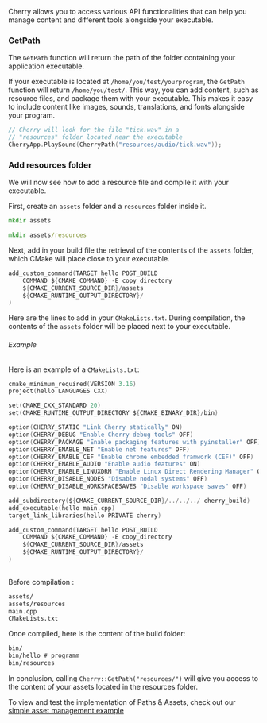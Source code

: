 Cherry allows you to access various API functionalities that can help you manage content and different tools alongside your executable.

### GetPath
The `GetPath` function will return the path of the folder containing your application executable.

If your executable is located at `/home/you/test/yourprogram`, the `GetPath` function will return `/home/you/test/`. This way, you can add content, such as resource files, and package them with your executable. This makes it easy to include content like images, sounds, translations, and fonts alongside your program.

```cpp
// Cherry will look for the file "tick.wav" in a
// "resources" folder located near the executable
CherryApp.PlaySound(CherryPath("resources/audio/tick.wav"));
```

### Add resources folder
We will now see how to add a resource file and compile it with your executable.

First, create an `assets` folder and a `resources` folder inside it.

```cmd
mkdir assets
```
```cmd
mkdir assets/resources
```

Next, add in your build file the retrieval of the contents of the `assets` folder, which CMake will place close to your executable.

```c
add_custom_command(TARGET hello POST_BUILD
    COMMAND ${CMAKE_COMMAND} -E copy_directory
    ${CMAKE_CURRENT_SOURCE_DIR}/assets
    ${CMAKE_RUNTIME_OUTPUT_DIRECTORY}/
)
 ```

Here are the lines to add in your `CMakeLists.txt`. During compilation, the contents of the `assets` folder will be placed next to your executable.

###### Example

Here is an example of a `CMakeLists.txt`:

```c
cmake_minimum_required(VERSION 3.16)
project(hello LANGUAGES CXX)

set(CMAKE_CXX_STANDARD 20)
set(CMAKE_RUNTIME_OUTPUT_DIRECTORY ${CMAKE_BINARY_DIR}/bin)

option(CHERRY_STATIC "Link Cherry statically" ON)
option(CHERRY_DEBUG "Enable Cherry debug tools" OFF)
option(CHERRY_PACKAGE "Enable packaging features with pyinstaller" OFF)
option(CHERRY_ENABLE_NET "Enable net features" OFF)
option(CHERRY_ENABLE_CEF "Enable chrome embedded framwork (CEF)" OFF)
option(CHERRY_ENABLE_AUDIO "Enable audio features" ON)
option(CHERRY_ENABLE_LINUXDRM "Enable Linux Direct Rendering Manager" OFF)
option(CHERRY_DISABLE_NODES "Disable nodal systems" OFF)
option(CHERRY_DISABLE_WORKSPACESAVES "Disable workspace saves" OFF)

add_subdirectory(${CMAKE_CURRENT_SOURCE_DIR}/../../../ cherry_build)
add_executable(hello main.cpp)
target_link_libraries(hello PRIVATE cherry)

add_custom_command(TARGET hello POST_BUILD
    COMMAND ${CMAKE_COMMAND} -E copy_directory
    ${CMAKE_CURRENT_SOURCE_DIR}/assets
    ${CMAKE_RUNTIME_OUTPUT_DIRECTORY}/
)
 
```

Before compilation :
```txt
assets/
assets/resources
main.cpp
CMakeLists.txt
```

Once compiled, here is the content of the build folder:

```txt
bin/
bin/hello # programm
bin/resources
```

In conclusion, calling `Cherry::GetPath("resources/")` will give you access to the content of your assets located in the resources folder.

<banner type="note">To view and test the implementation of Paths & Assets, check out our [simple asset management example](https://github.com/infiniteHQ/Cherry/tree/main/examples/concepts/assets_simple) </banner>
